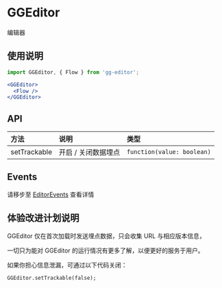 # GGEditor

编辑器

## 使用说明

```jsx
import GGEditor, { Flow } from 'gg-editor';

<GGEditor>
  <Flow />
</GGEditor>
```

## API

| 方法 | 说明 | 类型 |
| :--- | :--- | :--- |
| setTrackable | 开启 / 关闭数据埋点 | `function(value: boolean)` |

## Events

请移步至 [EditorEvents](./editorEvents.zh-CN.md) 查看详情

## 体验改进计划说明

GGEditor 仅在首次加载时发送埋点数据，只会收集 URL 与相应版本信息，

一切只为能对 GGEditor 的运行情况有更多了解，以便更好的服务于用户。

如果你担心信息泄漏，可通过以下代码关闭：

```
GGEditor.setTrackable(false);
```